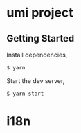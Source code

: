 # umi project

## Getting Started

Install dependencies,

```bash
$ yarn
```

Start the dev server,

```bash
$ yarn start
```
# i18n
